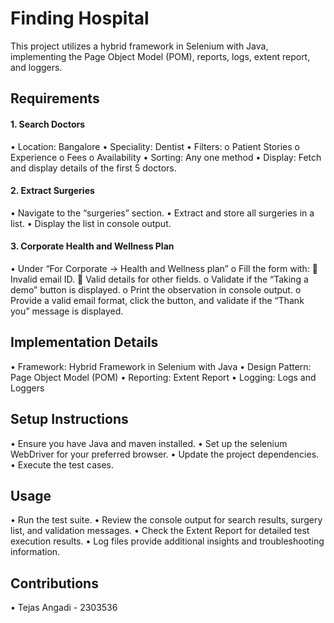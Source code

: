 # Finding Hospital
This project utilizes a hybrid framework in Selenium with Java, implementing the Page Object Model (POM), reports, logs, extent report, and loggers.

## Requirements
####  1. Search Doctors
•	Location: Bangalore
•	Speciality: Dentist
•	Filters:
o	Patient Stories
o	Experience
o	Fees
o	Availability
•	Sorting: Any one method
•	Display: Fetch and display details of the first 5 doctors.

####  2. Extract Surgeries
•	Navigate to the “surgeries” section.
•	Extract and store all surgeries in a list.
•	Display the list in console output.

####  3. Corporate Health and Wellness Plan
•	Under “For Corporate -> Health and Wellness plan”
o	Fill the form with:
	Invalid email ID.
	Valid details for other fields.
o	Validate if the “Taking a demo” button is displayed.
o	Print the observation in console output.
o	Provide a valid email format, click the button, and validate if the “Thank you” message is displayed.

## Implementation Details
•	Framework: Hybrid Framework in Selenium with Java
•	Design Pattern: Page Object Model (POM)
•	Reporting: Extent Report
•	Logging: Logs and Loggers

## Setup Instructions
•	Ensure you have Java and maven installed.
•	Set up the selenium WebDriver for your preferred browser.
•	Update the project dependencies.
•	Execute the test cases.
## Usage
•	Run the test suite.
•	Review the console output for search results, surgery list, and validation messages.
•	Check the Extent Report for detailed test execution results.
•	Log files provide additional insights and troubleshooting information.
## Contributions
•	Tejas Angadi - 2303536

